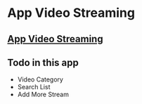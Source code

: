 # App Video Streaming

## [App Video Streaming](https://abhaypai.github.io/app-video-streaming/)

## Todo in this app
* Video Category
* Search List
* Add More Stream
